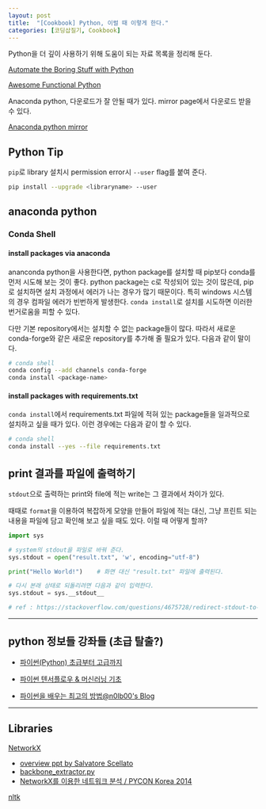 ```yaml
---
layout: post
title:  "[Cookbook] Python, 이럴 때 이렇게 한다."
categories: [코딩삽질기, Cookbook]
---
```


Python을 더 깊이 사용하기 위해 도움이 되는 자료 목록을 정리해 둔다.

[Automate the Boring Stuff with Python](https://automatetheboringstuff.com/)

[Awesome Functional Python](https://github.com/sfermigier/awesome-functional-python/blob/master/README.md)

Anaconda python, 다운로드가 잘 안될 때가 있다. mirror page에서 다운로드 받을 수 있다.

[Anaconda python mirror](https://mirrors.tuna.tsinghua.edu.cn/anaconda/archive/)


## Python Tip

`pip`로 library 설치시 permission error시 `--user` flag를 붙여 준다.

```bash
pip install --upgrade <libraryname> --user
```

## anaconda python

### Conda Shell

#### install packages via anaconda

ananconda python을 사용한다면, python package를 설치할 때 pip보다 conda를 먼저 시도해 보는 것이 좋다. python package는 c로 작성되어 있는 것이 많은데, pip로 설치하면 설치 과정에서 에러가 나는 경우가 많기 때문이다. 특히 windows 시스템의 경우 컴파일 에러가 빈번하게 발생한다. `conda install`로 설치를 시도하면 이러한 번거로움을 피할 수 있다.

다만 기본 repository에서는 설치할 수 없는 package들이 많다. 따라서 새로운 conda-forge와 같은 새로운 repository를 추가해 줄 필요가 있다. 다음과 같이 말이다.

```bash
# conda shell
conda config --add channels conda-forge
conda install <package-name>
```

#### install packages with requirements.txt

`conda install`에서 requirements.txt 파일에 적혀 있는 package들을 일과적으로 설치하고 싶을 때가 있다. 이런 경우에는 다음과 같이 할 수 있다.

```bash
# conda shell
conda install --yes --file requirements.txt
```

## print 결과를 파일에 출력하기

`stdout`으로 출력하는 print와 file에 적는 write는 그 결과에서 차이가 있다.

때때로 `format`을 이용하여 복잡하게 모양을 만들어 파일에 적는 대신, 그냥 프린트 되는 내용을 파일에 담고 확인해 보고 싶을 때도 있다. 이럴 때 어떻게 할까?

```python
import sys

# system의 stdout을 파일로 바꿔 준다.
sys.stdout = open("result.txt", 'w', encoding="utf-8")

print("Hello World!")    # 화면 대신 "result.txt" 파일에 출력된다.

# 다시 본래 상태로 되돌리려면 다음과 같이 입력한다.
sys.stdout = sys.__stdout__

# ref : https://stackoverflow.com/questions/4675728/redirect-stdout-to-a-file-in-python
```



***

## python 정보들 강좌들 (초급 탈출?)

* [파이썬(Python) 초급부터 고급까지](https://www.youtube.com/playlist?list=PLRx0vPvlEmdD8u2rzxmQ-L97jHTHiiDdy)

* [파이썬 텐서플로우 & 머신러닝 기초](https://www.youtube.com/playlist?list=PLRx0vPvlEmdAbnmLH9yh03cw9UQU_o7PO)

* [파이썬을 배우는 최고의 방법@n0lb00's Blog](https://nolboo.kim/blog/2014/08/10/the-best-way-to-learn-python/)

***

## Libraries

[NetworkX](https://networkx.github.io/)
* [overview ppt by Salvatore Scellato](https://www.cl.cam.ac.uk/~cm542/teaching/2011/stna-pdfs/stna-lecture11.pdf)
* [backbone_extractor.py](https://gist.github.com/brianckeegan/8846206)
* [NetworkX를 이용한 네트워크 분석 / PYCON Korea 2014](https://www.pycon.kr/2014/program/7)

[nltk](http://www.nltk.org/api/nltk.html)
